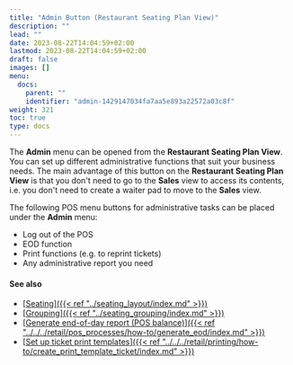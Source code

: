 ```yaml
---
title: "Admin Button (Restaurant Seating Plan View)"
description: ""
lead: ""
date: 2023-08-22T14:04:59+02:00
lastmod: 2023-08-22T14:04:59+02:00
draft: false
images: []
menu:
  docs:
    parent: ""
    identifier: "admin-1429147034fa7aa5e893a22572a03c8f"
weight: 321
toc: true
type: docs
---
```


The **Admin** menu can be opened from the **Restaurant Seating Plan View**. You can set up different administrative functions that suit your business needs. The main advantage of this button on the **Restaurant Seating Plan View** is that you don't need to go to the **Sales** view to access its contents, i.e. you don't need to create a waiter pad to move to the **Sales** view. 

The following POS menu buttons for administrative tasks can be placed under the **Admin** menu: 

- Log out of the POS
- EOD function
- Print functions (e.g. to reprint tickets)
- Any administrative report you need

#### See also

- [<ins>Seating<ins>]({{< ref "../seating_layout/index.md" >}})
- [<ins>Grouping<ins>]({{< ref "../seating_grouping/index.md" >}})
- [<ins>Generate end-of-day report (POS balance)<ins>]({{< ref "../../../retail/pos_processes/how-to/generate_eod/index.md" >}})
- [<ins>Set up ticket print templates<ins>]({{< ref "../../../retail/printing/how-to/create_print_template_ticket/index.md" >}})